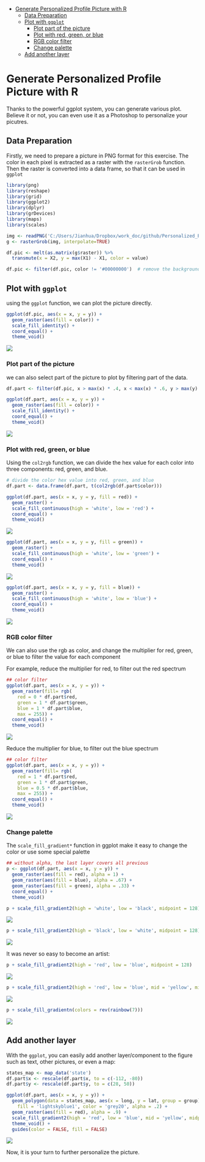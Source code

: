 -   [Generate Personalized Profile Picture with R](#generate-personalized-profile-picture-with-r)
    -   [Data Preparation](#data-preparation)
    -   [Plot with `ggplot`](#plot-with-ggplot)
        -   [Plot part of the picture](#plot-part-of-the-picture)
        -   [Plot with red, green, or blue](#plot-with-red-green-or-blue)
        -   [RGB color filter](#rgb-color-filter)
        -   [Change palette](#change-palette)
    -   [Add another layer](#add-another-layer)

Generate Personalized Profile Picture with R
============================================

Thanks to the powerful ggplot system, you can generate various plot. Believe it or not, you can even use it as a Photoshop to personalize your picutres.

Data Preparation
----------------

Firstly, we need to prepare a picture in PNG format for this exercise. The color in each pixel is extracted as a raster with the `rasterGrob` function. Then the raster is converted into a data frame, so that it can be used in `ggplot`

``` r
library(png)
library(reshape)
library(grid)
library(ggplot2)
library(dplyr)
library(grDevices)
library(maps)
library(scales)

img <- readPNG('C:/Users/Jianhua/Dropbox/work_doc/github/Personalized_Profile_Picture/Trump.png')
g <- rasterGrob(img, interpolate=TRUE)

df.pic <- melt(as.matrix(g$raster)) %>%
  transmute(x = X2, y = max(X1) - X1, color = value)

df.pic <- filter(df.pic, color != '#00000000')  # remove the background
```

Plot with `ggplot`
------------------

using the `ggplot` function, we can plot the picture directly.

``` r
ggplot(df.pic, aes(x = x, y = y)) +
  geom_raster(aes(fill = color)) + 
  scale_fill_identity() +
  coord_equal() + 
  theme_void()
```

![](README_files/figure-markdown_github/unnamed-chunk-2-1.png)

### Plot part of the picture

we can also select part of the picture to plot by filtering part of the data.

``` r
df.part <- filter(df.pic, x > max(x) * .4, x < max(x) * .6, y > max(y) * .6)

ggplot(df.part, aes(x = x, y = y)) +
  geom_raster(aes(fill = color)) + 
  scale_fill_identity() +
  coord_equal() + 
  theme_void()
```

![](README_files/figure-markdown_github/unnamed-chunk-3-1.png)

### Plot with red, green, or blue

Using the `col2rgb` function, we can divide the hex value for each color into three components: red, green, and blue.

``` r
# divide the color hex value into red, green, and blue
df.part <- data.frame(df.part, t(col2rgb(df.part$color)))

ggplot(df.part, aes(x = x, y = y, fill = red)) +
  geom_raster() + 
  scale_fill_continuous(high = 'white', low = 'red') + 
  coord_equal() + 
  theme_void()
```

![](README_files/figure-markdown_github/unnamed-chunk-4-1.png)

``` r
ggplot(df.part, aes(x = x, y = y, fill = green)) +
  geom_raster() + 
  scale_fill_continuous(high = 'white', low = 'green') + 
  coord_equal() + 
  theme_void()
```

![](README_files/figure-markdown_github/unnamed-chunk-4-2.png)

``` r
ggplot(df.part, aes(x = x, y = y, fill = blue)) +
  geom_raster() + 
  scale_fill_continuous(high = 'white', low = 'blue') + 
  coord_equal() + 
  theme_void()
```

![](README_files/figure-markdown_github/unnamed-chunk-4-3.png)

### RGB color filter

We can also use the rgb as color, and change the multiplier for red, green, or blue to filter the value for each component

For example, reduce the multiplier for red, to filter out the red spectrum

``` r
## color filter
ggplot(df.part, aes(x = x, y = y)) +
  geom_raster(fill= rgb(
    red = 0 * df.part$red, 
    green = 1 * df.part$green, 
    blue = 1 * df.part$blue,
    max = 255)) + 
  coord_equal() + 
  theme_void()
```

![](README_files/figure-markdown_github/unnamed-chunk-5-1.png)

Reduce the multiplier for blue, to filter out the blue spectrum

``` r
## color filter
ggplot(df.part, aes(x = x, y = y)) +
  geom_raster(fill= rgb(
    red = 1 * df.part$red, 
    green = 1 * df.part$green, 
    blue = 0.5 * df.part$blue,
    max = 255)) + 
  coord_equal() + 
  theme_void()
```

![](README_files/figure-markdown_github/unnamed-chunk-6-1.png)

### Change palette

The `scale_fill_gradient*` function in ggplot make it easy to change the color or use some special palette

``` r
## without alpha, the last layer covers all previous
p <- ggplot(df.part, aes(x = x, y = y)) +
  geom_raster(aes(fill = red), alpha = 1) +
  geom_raster(aes(fill = blue), alpha = .67) +
  geom_raster(aes(fill = green), alpha = .33) +
  coord_equal() + 
  theme_void()

p + scale_fill_gradient2(high = 'white', low = 'black', midpoint = 128)
```

![](README_files/figure-markdown_github/unnamed-chunk-7-1.png)

``` r
p + scale_fill_gradient2(high = 'black', low = 'white', midpoint = 128)
```

![](README_files/figure-markdown_github/unnamed-chunk-7-2.png)

It was never so easy to become an artist:

``` r
p + scale_fill_gradient2(high = 'red', low = 'blue', midpoint = 128)
```

![](README_files/figure-markdown_github/unnamed-chunk-8-1.png)

``` r
p + scale_fill_gradient2(high = 'red', low = 'blue', mid = 'yellow', midpoint = 128)
```

![](README_files/figure-markdown_github/unnamed-chunk-8-2.png)

``` r
p + scale_fill_gradientn(colors = rev(rainbow(7)))
```

![](README_files/figure-markdown_github/unnamed-chunk-8-3.png)

Add another layer
-----------------

With the `ggplot`, you can easily add another layer/component to the figure such as text, other pictures, or even a map:

``` r
states_map <- map_data('state') 
df.part$x <- rescale(df.part$x, to = c(-112, -80))
df.part$y <- rescale(df.part$y, to = c(28, 50))

ggplot(df.part, aes(x = x, y = y)) +
  geom_polygon(data = states_map, aes(x = long, y = lat, group = group), 
    fill = 'lightskyblue1', color = 'grey20', alpha = .2) + 
  geom_raster(aes(fill = red), alpha = .9) +
  scale_fill_gradient2(high = 'red', low = 'blue', mid = 'yellow', midpoint = 128) + 
  theme_void() +
  guides(color = FALSE, fill = FALSE)
```

![](README_files/figure-markdown_github/unnamed-chunk-9-1.png)

Now, it is your turn to further personalize the picture.
